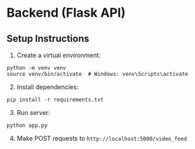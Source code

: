 # Backend (Flask API)

## Setup Instructions
1. Create a virtual environment:
```
python -m venv venv
source venv/bin/activate  # Windows: venv\Scripts\activate
```
2. Install dependencies:
```
pip install -r requirements.txt
```
3. Run server:
```
python app.py
```
4. Make POST requests to `http://localhost:5000/video_feed`

